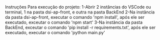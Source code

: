 Instruções Para execução do projeto:
1-Abrir 2 instâncias do VSCode ou terminal, 1 na pasta dsi-ap-front, e outra na pasta BackEnd
2-Na instância da pasta dsi-ap-front, executar o comando 'npm install', após ele ser executado, exceutar o comando 'npm start'
3-Na instância da pasta BackEnd, exceutar o comando 'pip install -r requirements.txt', após ele ser executado, executar o comando 'python main.py'
